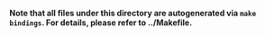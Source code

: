 
**Note that all files under this directory are autogenerated via `make bindings`. For details, please refer to ../Makefile.**
